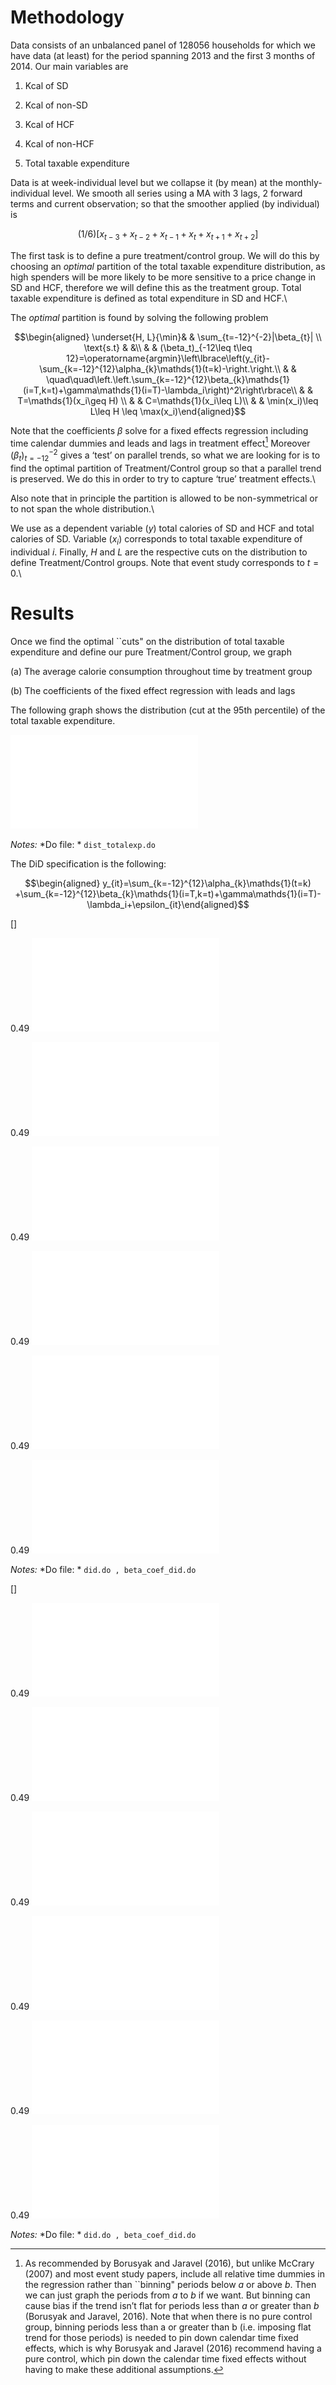 Methodology
===========

Data consists of an unbalanced panel of 128056 households for which we
have data (at least) for the period spanning 2013 and the first 3 months
of 2014. Our main variables are

1.  Kcal of SD

2.  Kcal of non-SD

3.  Kcal of HCF

4.  Kcal of non-HCF

5.  Total taxable expenditure

Data is at week-individual level but we collapse it (by mean) at the
monthly-individual level. We smooth all series using a MA with 3 lags, 2
forward terms and current observation; so that the smoother applied (by
individual) is

$$(1/6)[x_{t-3} + x_{t-2} + x_{t-1} + x_{t} + x_{t+1} + x_{t+2}]$$

The first task is to define a pure treatment/control group. We will do
this by choosing an *optimal* partition of the total taxable expenditure
distribution, as high spenders will be more likely to be more sensitive
to a price change in SD and HCF, therefore we will define this as the
treatment group. Total taxable expenditure is defined as total
expenditure in SD and HCF.\

The *optimal* partition is found by solving the following problem

$$\begin{aligned}
\underset{H, L}{\min}& & \sum_{t=-12}^{-2}|\beta_{t}| \\
\text{s.t} & &\\
& & (\beta_t)_{-12\leq t\leq 12}=\operatorname{argmin}\left\lbrace\left(y_{it}-\sum_{k=-12}^{12}\alpha_{k}\mathds{1}(t=k)-\right.\right.\\
& & \quad\quad\left.\left.\sum_{k=-12}^{12}\beta_{k}\mathds{1}(i=T,k=t)+\gamma\mathds{1}(i=T)-\lambda_i\right)^2\right\rbrace\\
& & T=\mathds{1}(x_i\geq H) \\
& & C=\mathds{1}(x_i\leq L)\\
& & \min(x_i)\leq L\leq H \leq \max(x_i)\end{aligned}$$

Note that the coefficients $\beta$ solve for a fixed effects regression
including time calendar dummies and leads and lags in treatment
effect[^1] Moreover $(\beta_t)_{t=-12}^{-2}$ gives a ‘test’ on parallel
trends, so what we are looking for is to find the optimal partition of
Treatment/Control group so that a parallel trend is preserved. We do
this in order to try to capture ‘true’ treatment effects.\

Also note that in principle the partition is allowed to be
non-symmetrical or to not span the whole distribution.\

We use as a dependent variable ($y$) total calories of SD and HCF and
total calories of SD. Variable ($x_i$) corresponds to total taxable
expenditure of individual $i$. Finally, $H$ and $L$ are the respective
cuts on the distribution to define Treatment/Control groups. Note that
event study corresponds to $t=0$.\

Results
=======

Once we find the optimal \`\`cuts" on the distribution of total taxable
expenditure and define our pure Treatment/Control group, we graph

(a) The average calorie consumption throughout time by treatment group

(b) The coefficients of the fixed effect regression with leads and lags

The following graph shows the distribution (cut at the 95th percentile)
of the total taxable expenditure.

![image](dist_te.pdf)

<span>*Notes:* </span> <span>*Do file: * `dist_totalexp.do`</span>

The DiD specification is the following:

$$\begin{aligned}
    y_{it}=\sum_{k=-12}^{12}\alpha_{k}\mathds{1}(t=k) +\sum_{k=-12}^{12}\beta_{k}\mathds{1}(i=T,k=t)+\gamma\mathds{1}(i=T)-\lambda_i+\epsilon_{it}\end{aligned}$$

[]

<span>0.49</span> ![image](did_1_1_tot_cal.pdf)

<span>0.49</span> ![image](betas_did_tot_cal_1_1.pdf)

<span>0.49</span> ![image](did_1_1_hcf_kcal.pdf)

<span>0.49</span> ![image](betas_did_hcf_kcal_1_1.pdf)

<span>0.49</span> ![image](did_1_1_sd_kcal.pdf)

<span>0.49</span> ![image](betas_did_sd_kcal_1_1.pdf)

<span>*Notes:*</span> <span>*Do file: *
`did.do , beta_coef_did.do `</span>

[]

<span>0.49</span> ![image](did_1_1_tot_cal_placebo.pdf)

<span>0.49</span> ![image](betas_did_tot_cal_placebo_1_1.pdf)

<span>0.49</span> ![image](did_1_1_nonhcf_kcal.pdf)

<span>0.49</span> ![image](betas_did_nonhcf_kcal_1_1.pdf)

<span>0.49</span> ![image](did_1_1_nonsd_kcal.pdf)

<span>0.49</span> ![image](betas_did_nonsd_kcal_1_1.pdf)

<span>*Notes:*</span> <span>*Do file: *
`did.do , beta_coef_did.do `</span>

[^1]: As recommended by Borusyak and Jaravel (2016), but unlike McCrary
    (2007) and most event study papers, include all relative time
    dummies in the regression rather than \`\`binning" periods below $a$
    or above $b$. Then we can just graph the periods from $a$ to $b$ if
    we want. But binning can cause bias if the trend isn’t flat for
    periods less than $a$ or greater than $b$ (Borusyak and Jaravel,
    2016). Note that when there is no pure control group, binning
    periods less than a or greater than b (i.e. imposing flat trend for
    those periods) is needed to pin down calendar time fixed effects,
    which is why Borusyak and Jaravel (2016) recommend having a pure
    control, which pin down the calendar time fixed effects without
    having to make these additional assumptions.
